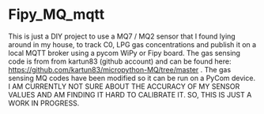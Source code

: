 # Fipy_MQ_mqtt
 
This is just a DIY project to use a MQ7 / MQ2 sensor that I found lying around in my house, to track C0, LPG gas concentrations and publish it on a local MQTT broker using a pycom WiPy or Fipy board. The gas sensing code is from from kartun83 (github account) and can be found here: https://github.com/kartun83/micropython-MQ/tree/master .
The gas sensing MQ codes have been modified so it can be run on a PyCom device. 
I AM CURRENTLY NOT SURE ABOUT THE ACCURACY OF MY SENSOR VALUES AND AM FINDING IT HARD TO CALIBRATE IT. SO, THIS IS JUST A WORK IN PROGRESS.
